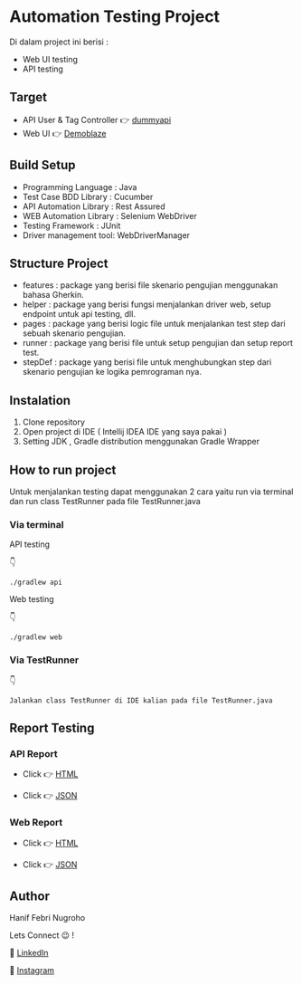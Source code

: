 # Automation Testing Project

Di dalam project ini berisi : 
- Web UI testing
- API testing

## Target
- API User & Tag Controller :point_right: [dummyapi](https://dummyapi.io)
- Web UI :point_right: [Demoblaze](https://www.demoblaze.com/)

## Build Setup 

- Programming Language : Java 
- Test Case BDD Library : Cucumber
- API Automation Library : Rest Assured
- WEB Automation Library : Selenium WebDriver
- Testing Framework : JUnit
- Driver management tool: WebDriverManager

## Structure Project

- features : package yang berisi file skenario pengujian menggunakan bahasa Gherkin.
- helper : package yang berisi fungsi menjalankan driver web, setup endpoint untuk api testing, dll.
- pages : package yang berisi logic file untuk menjalankan test step dari sebuah skenario pengujian.
- runner : package yang berisi file untuk setup pengujian dan setup report test.
- stepDef : package yang berisi file untuk menghubungkan step dari skenario pengujian ke logika pemrograman nya.

## Instalation 

1. Clone repository
2. Open project di IDE ( Intellij IDEA IDE yang saya pakai )
3. Setting JDK , Gradle distribution menggunakan Gradle Wrapper

## How to run project

Untuk menjalankan testing dapat menggunakan 2 cara yaitu run via terminal dan run class TestRunner pada file TestRunner.java

### Via terminal

API testing

:point_down:

```
./gradlew api
```
Web testing

:point_down:	

```
./gradlew web
```

### Via TestRunner

:point_down:

```
Jalankan class TestRunner di IDE kalian pada file TestRunner.java
```

## Report Testing

### API Report

- Click :point_right: [HTML](https://haniffebri.github.io/api-web-automation-project/api-report.html)

- Click :point_right: [JSON](https://haniffebri.github.io/api-web-automation-project/api-report.json)

### Web Report

- Click :point_right: [HTML](https://haniffebri.github.io/api-web-automation-project/web-report.html)

- Click :point_right: [JSON](https://haniffebri.github.io/api-web-automation-project/web-report.json)

## Author

Hanif Febri Nugroho

Lets Connect :wink: !

:wave:  [LinkedIn](https://www.linkedin.com/in/haniffnu/)

:wave:  [Instagram](https://www.instagram.com/haniffnu_/)
